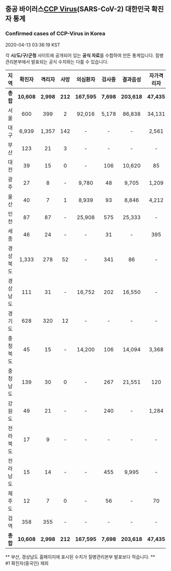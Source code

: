 
## 중공 바이러스[CCP Virus]()(SARS-CoV-2) 대한민국 확진자 통계
### Confirmed cases of CCP-Virus in Korea
2020-04-13 03:36:19 KST

각 **시/도/구/군청** 사이트에 공개되어 있는 **공식 자료**를 수합하여 만든 통계입니다.
질병관리본부에서 발표되는 공식 수치와는 다를 수 있습니다.


|  지역  | 확진자 |  격리자  |  사망  |  의심환자  |  검사중  |  결과음성  |  자가격리자  |  감시중  |  감시해제  |  퇴원  |
|:------:|:------:|:--------:|:--------:|:----------:|:--------:|:----------------:|:------------:|:--------:|:----------:|:--:|
|**총합**|**10,608**|**2,998**|**212**|**167,595**|**7,698**|**203,618**|**47,435**|**8,154**|**35,954**|**7,357**|
|서울|600|399|2|92,016|5,178|86,838|34,131|4,130|16,703|201|
|대구|6,939|1,357|142|-|-|-|2,561|-|-|5,440|
|부산|123|21|3|-|-|-|-|-|-|99|
|대전|39|15|0|-|106|10,620|85|85|830|24|
|광주|27|8|-|9,780|48|9,705|1,209|7|1,202|19|
|울산|40|7|1|8,939|93|8,846|4,212|944|3,268|33|
|인천|87|87|-|25,908|575|25,333|-|-|-|-|
|세종|46|24|-|-|31|-|395|-|-|22|
|경상북도|1,333|278|52|-|341|86|-|772|11,224|959|
|경상남도|111|31|-|16,752|202|16,550|-|-|-|80|
|경기도|628|320|12|-|-|-|-|-|-|296|
|충청북도|45|15|-|14,200|106|14,094|3,368|1,129|2,239|30|
|충청남도|139|30|0|-|267|21,551|120|-|-|109|
|강원도|49|21|-|-|240|-|1,284|-|-|28|
|전라북도|17|9|-|-|-|-|-|-|-|8|
|전라남도|15|14|-|-|455|9,995|-|1,087|488|1|
|제주도|12|7|0|-|56|-|70|-|-|5|
|검역|358|355|-|-|-|-|-|-|-|3|
|**총합**|**10,608**|**2,998**|**212**|**167,595**|**7,698**|**203,618**|**47,435**|**8,154**|**35,954**|**7,357**|


** 부산, 경상남도 홈페이지에 표시된 수치가 질병관리본부 발표보다 적습니다. **<br>
#1 확진자(중국인) 제외
    